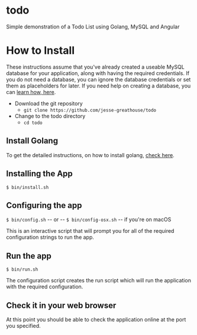 todo
====
Simple demonstration of a Todo List using Golang, MySQL and Angular

# How to Install
These instructions assume that you've already created a useable MySQL database for your application, along with having the required credentials. If you do not need a database, you can ignore the database credentials or set them as placeholders for later. If you need help on creating a database, you can [learn how, here](https://dev.mysql.com/doc/mysql-installation-excerpt/5.7/en/).

* Download the git repository
    * `git clone https://github.com/jesse-greathouse/todo`
* Change to the todo directory
    * `cd todo`

## Install Golang
To get the detailed instructions, on how to install golang, [check here](https://golang.org/dl/).

## Installing the App
`$ bin/install.sh`

## Configuring the app
`$ bin/config.sh`
    -- or --
`$ bin/config-osx.sh` -- if you're on macOS

This is an interactive script that will prompt you for all of the required configuration strings to run the app.

## Run the app
`$ bin/run.sh`

The configuration script creates the run script which will run the application with the required configuration.

## Check it in your web browser
At this point you should be able to check the application online at the port you specified.
